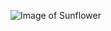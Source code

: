 ![Image of Sunflower](https://3.bp.blogspot.com/-FMR5r-22pRk/XN0XKQ3be2I/AAAAAAAAFxI/KmBVzto3rS0_6QXCE4nVBbV62uzL6yAVQCLcBGAs/s1600/White%2Bsunflower%2Bwith%2Bblack%2Bbackground%2B.jpg)
